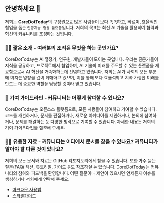 ## 안녕하세요 👋

저희는 **CoreDotToday**의 구성원으로 많은 사람들이 보다 똑똑하고, 빠르며, 효율적인 협업을 돕는 `인공지능 협업 플랫폼`입니다. 저희의 목표는 최신 AI 기술을 활용하여 협력과 혁신의 커뮤니티를 조성하는 것입니다.

### 🙋‍♀️ 짧은 소개 - 여러분의 조직은 무엇을 하는 곳인가요?

CoreDotToday는 AI 열정가, 연구원, 개발자들이 모이는 곳입니다. 우리는 전문가들이 지식을 공유하고, 프로젝트에서 협업하며, AI 기술의 미래를 주도할 수 있는 플랫폼을 제공함으로써 AI 혁신을 가속화하는데 전념하고 있습니다. 저희는 AI가 사회의 모든 부분에 미치는 영향을 깊이 이해하고 있으며, 이를 통해 보다 효율적이고 지속 가능한 미래를 만드는 데 중요한 역할을 담당할 것이라 믿고 있습니다.

### 🌈 기여 가이드라인 - 커뮤니티는 어떻게 참여할 수 있나요?

CoreDotToday는 오픈소스 플랫폼으로, 모든 사람들이 참여하고 기여할 수 있습니다. 코드를 개선하거나, 문서를 편집하거나, 새로운 아이디어를 제안하거나, 논의에 참여하거나, 문제를 해결하는 등 다양한 방식으로 기여할 수 있습니다. 자세한 내용은 저희의 기여 가이드라인을 참조해 주세요.

### 👩‍💻 유용한 자료 - 커뮤니티는 어디에서 문서를 찾을 수 있나요? 커뮤니티가 알아야 할 다른 것이 있나요?

저희의 모든 문서와 자료는 GitHub 리포지토리에서 찾을 수 있습니다. 또한 자주 묻는 질문(FAQ) 섹션, 튜토리얼, 가이드 등도 참조하실 수 있습니다. CoreDotToday는 커뮤니티의 참여와 피드백을 환영합니다. 어떤 질문이나 제안이 있으시면 언제든지 이슈를 생성하거나 저희에게 연락해 주세요.

- [마크다운 사용법](https://docs.github.com/github/writing-on-github/getting-started-with-writing-and-formatting-on-github/basic-writing-and-formatting-syntax)
- [스타일가이드](https://github.com/CoreDotToday/styleguide)
